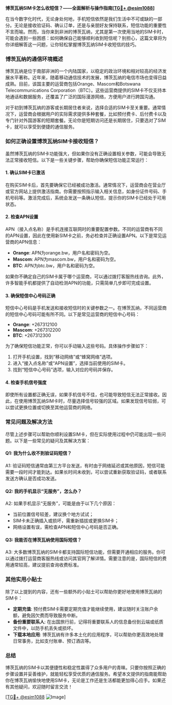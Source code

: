 **博茨瓦纳SIM卡怎么收短信？——全面解析与操作指南[[TG💪+ @esim1088](https://t.me/s/esim1088)]**

在当今数字化时代，无论身处何地，手机短信依然是我们生活中不可或缺的一部分。无论是接收验证码、确认订单，还是与亲朋好友保持联系，短信功能的重要性不言而喻。然而，当你来到非洲的博茨瓦纳，尤其是第一次使用当地的SIM卡时，可能会遇到一些困惑：如何确保自己能够顺利收到短信呢？别担心，这篇文章将为你详细解答这一问题，让你轻松掌握博茨瓦纳SIM卡收短信的技巧。

### 博茨瓦纳的通信环境概述

博茨瓦纳是位于南部非洲的一个内陆国家，以稳定的政治环境和相对较高的经济发展水平著称。近年来，随着移动通信技术的发展，博茨瓦纳的电信市场也变得日益成熟。目前，该国主要的运营商包括Orange、Mascom和Botswana Telecommunications Corporation（BTC）。这些运营商提供的SIM卡不仅支持本地通话和数据服务，还覆盖了广泛的国际漫游网络，方便用户进行跨国沟通。

对于初到博茨瓦纳的游客或长期居住者来说，选择合适的SIM卡至关重要。通常情况下，运营商会根据用户的实际需求提供多种套餐，比如预付费卡、后付费卡以及专门针对外国游客的短期套餐。无论你是短期访问还是长期居住，只要选对了SIM卡，就可以享受到便捷的通信服务。

### 如何正确设置博茨瓦纳SIM卡接收短信？

虽然博茨瓦纳的SIM卡功能强大，但如果你没有正确设置相关参数，可能会导致无法正常接收短信。以下是一些关键步骤，帮助你确保短信功能正常运行：

#### 1. 确认SIM卡已激活

在购买SIM卡后，首先要确保它已经被成功激活。通常情况下，运营商会在营业厅或官方网站上提供激活指南。你需要按照指示输入相关信息，如身份证件号码、手机号码等。激活完成后，系统会发送一条确认短信，提示你的SIM卡已经处于可用状态。

#### 2. 检查APN设置

APN（接入点名称）是手机连接互联网时的重要配置参数。不同的运营商有不同的APN设置，因此在使用新SIM卡之前，务必检查并正确设置APN。以下是常见运营商的APN信息：

- **Orange**: APN为orange.bw，用户名和密码为空。
- **Mascom**: APN为mascom.bw，用户名和密码为空。
- **BTC**: APN为btc.bw，用户名和密码为空。

如果你不确定自己的SIM卡属于哪个运营商，可以通过拨打客服热线咨询。此外，许多智能手机都提供了自动检测APN的功能，只需简单几步即可完成设置。

#### 3. 确保短信中心号码正确

短信中心号码是手机发送和接收短信时的关键参数之一。在博茨瓦纳，不同运营商的短信中心号码可能有所不同。以下是常见运营商的短信中心号码：

- **Orange**: +267312100
- **Mascom**: +267312200
- **BTC**: +267312300

为了确保短信功能正常，你可以手动输入这些号码。具体操作步骤如下：
1. 打开手机设置，找到“移动网络”或“蜂窝网络”选项。
2. 进入“接入点名称”或“APN设置”，选择当前使用的SIM卡。
3. 找到“短信中心号码”选项，输入对应的号码并保存。

#### 4. 检查手机信号强度

即使所有设置都正确无误，如果手机信号不佳，也可能导致短信无法正常接收。因此，在使用博茨瓦纳SIM卡时，尽量选择信号较强的区域。如果发现信号较弱，可以尝试更换位置或切换至其他运营商的网络。

### 常见问题及解决方法

尽管上述步骤可以帮助你顺利设置SIM卡，但在实际使用过程中仍可能出现一些问题。以下是一些常见的疑问及其解决方案：

#### Q1: 我为什么收不到验证码短信？

A1: 验证码短信通常由第三方平台发送，有时由于网络延迟或其他原因，短信可能需要一段时间才能到达。如果长时间未收到，可以尝试重新获取验证码，或者联系发送方确认是否成功发送。

#### Q2: 我的手机显示“无服务”，怎么办？

A2: 如果手机显示“无服务”，可能是由于以下几个原因：
- 当前位置信号较差，建议换个地方试试；
- SIM卡未正确插入或损坏，需重新插拔或更换SIM卡；
- 网络设置有误，需检查APN和短信中心号码是否正确。

#### Q3: 我能否在博茨瓦纳使用国际短信？

A3: 大多数博茨瓦纳的SIM卡都支持国际短信功能，但需要开通相应的服务。你可以通过拨打运营商客服热线或访问其官网了解详情。需要注意的是，国际短信的费用通常较高，建议提前查询收费标准。

### 其他实用小贴士

除了以上提到的内容，还有一些额外的小贴士可以帮助你更好地使用博茨瓦纳的SIM卡：

- **定期充值**: 预付费SIM卡需要定期充值才能继续使用，建议随时关注账户余额，避免因欠费而导致服务中断。
- **备份重要联系人**: 在出国旅行前，记得将重要联系人的信息备份到云端或纸质文件中，以防手机丢失或损坏。
- **下载本地应用**: 博茨瓦纳有许多本土化的应用程序，可以帮助你更高效地处理日常事务，比如支付账单、预订酒店等。

### 总结

博茨瓦纳的SIM卡以其便捷性和稳定性赢得了众多用户的青睐。只要你按照正确的步骤设置并妥善维护，就能轻松享受优质的通信服务。希望本文提供的指南能帮助你在博茨瓦纳愉快地使用SIM卡，无论是工作还是生活都能更加得心应手。如果还有其他疑问，欢迎随时留言交流！

[[TG💪+ @esim1088](https://t.me/s/esim1088) ![Image](https://i.postimg.cc/4NQfJmqS/Snipaste-2025-05-13-00-14-12.png)]